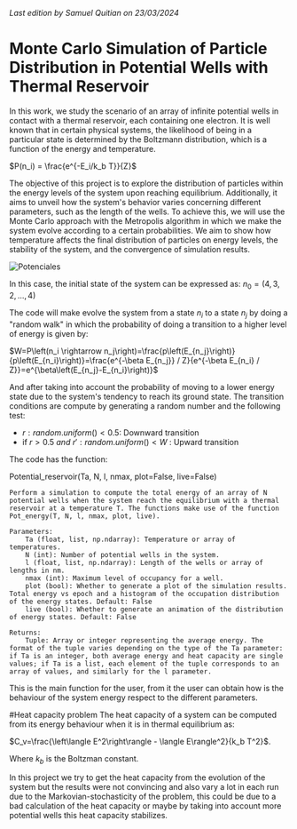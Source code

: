 *Last edition by Samuel Quitian on 23/03/2024*

# Monte Carlo Simulation of Particle Distribution in Potential Wells with Thermal Reservoir
In this work, we study the scenario of an array of infinite potential wells in contact with a thermal reservoir, each containing one electron. It is well known that in certain physical systems, the likelihood of being in a particular state is determined by the Boltzmann distribution, which is a function of the energy and temperature.


$P(n_i) = \frac{e^{-E_i/k_b T}}{Z}$

The objective of this project is to explore the distribution of particles within the energy levels of the system upon reaching equilibrium. Additionally, it aims to unveil how the system's behavior varies concerning different parameters, such as the length of the wells. To achieve this, we will use the Monte Carlo approach with the Metropolis algorithm in which we make the system evolve according to a certain probabilities. We aim to show how temperature affects the final distribution of particles on energy levels, the stability of the system, and the convergence of simulation results.

![Potenciales](https://github.com/samuelquitiang/HotBoxes/assets/53834570/66a53846-9845-46b1-90f9-aaeea9430fb4)

In this case, the initial state of the system can be expressed as:
$n_0 = (4, 3, 2, ..., 4)$

The code will make evolve the system from a state $n_i$ to a state $n_j$ by doing a "random walk" in which the probability of doing a transition to a higher level of energy is given by:

$W=P\left(n_i \rightarrow n_j\right)=\frac{p\left(E_{n_j}\right)}{p\left(E_{n_i}\right)}=\frac{e^{-\beta E_{n_j}} / Z}{e^{-\beta E_{n_i} / Z}}=e^{\beta\left(E_{n_j}-E_{n_i}\right)}$

And after taking into account the probability of moving to a lower energy state due to the system's tendency to reach its ground state. The transition conditions are compute by generating a random number and the following test:

*    $r: random.uniform()<0.5$: Downward transition
*    if $r>0.5$ $and$ $r': random.uniform() < W$ : Upward transition



The code has the function:

Potential_reservoir(Ta, N, l, nmax, plot=False, live=False)

    Perform a simulation to compute the total energy of an array of N potential wells when the system reach the equilibrium with a thermal reservoir at a temperature T. The functions make use of the function Pot_energy(T, N, l, nmax, plot, live).

    Parameters:
        Ta (float, list, np.ndarray): Temperature or array of temperatures.
        N (int): Number of potential wells in the system.
        l (float, list, np.ndarray): Length of the wells or array of lengths in nm.
        nmax (int): Maximum level of occupancy for a well.
        plot (bool): Whether to generate a plot of the simulation results. Total energy vs epoch and a histogram of the occupation distribution of the energy states. Default: False
        live (bool): Whether to generate an animation of the distribution of energy states. Default: False

    Returns:
        Tuple: Array or integer representing the average energy. The format of the tuple varies depending on the type of the Ta parameter: if Ta is an integer, both average energy and heat capacity are single values; if Ta is a list, each element of the tuple corresponds to an array of values, and similarly for the l parameter.
    

This is the main function for the user, from it the user can obtain how is the behaviour of the system energy respect to the different parameters.


#Heat capacity problem
The heat capacity of a system can be computed from its energy behaviour when it is in thermal equilibrium as:

$C_v=\frac{\left\langle E^2\right\rangle - \langle E\rangle^2}{k_b T^2}$.

Where $k_b$ is the Boltzman constant. 

In this project we try to get the heat capacity from the evolution of the system but the results were not convincing and also vary a lot in each run due to the Markovian-stochasticity of the problem, this could be due to a bad calculation of the heat capacity or maybe by taking into account more potential wells this heat capacity stabilizes.
